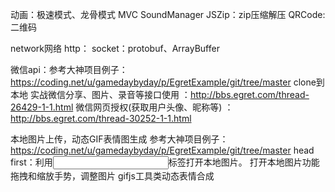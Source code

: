

动画：极速模式、龙骨模式
MVC
SoundManager
JSZip：zip压缩解压
QRCode:二维码

network网络
http：
socket：protobuf、ArrayBuffer

微信api：参考大神项目例子：https://coding.net/u/gamedaybyday/p/EgretExample/git/tree/master
clone到本地
实战微信分享、图片、录音等接口使用 ：http://bbs.egret.com/thread-26429-1-1.html
微信网页授权(获取用户头像、昵称等) ：http://bbs.egret.com/thread-30252-1-1.html


本地图片上传，动态GIF表情图生成 
参考大神项目例子：https://coding.net/u/gamedaybyday/p/EgretExample/git/tree/master
head first：利用<input>标签打开本地图片。
打开本地图片功能
拖拽和缩放手势，调整图片
gifjs工具类动态表情合成

